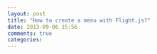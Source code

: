 ```yaml
---
layout: post
title: "How to create a menu with Flight.js?"
date: 2013-09-06 15:56
comments: true
categories: 
---
```

